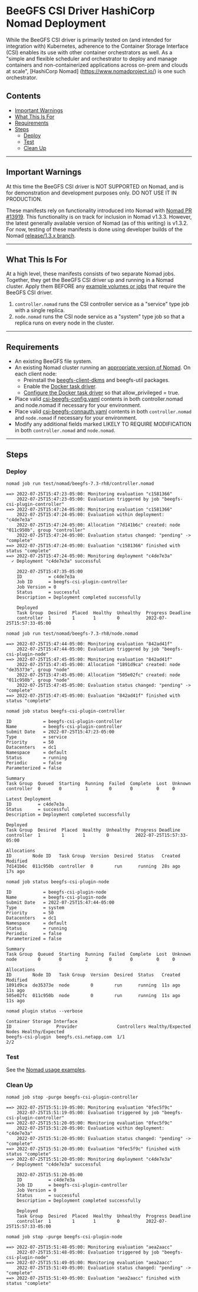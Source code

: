 # BeeGFS CSI Driver HashiCorp Nomad Deployment

While the BeeGFS CSI driver is primarily tested on (and intended for integration
with) Kubernetes, adherence to the Container Storage Interface (CSI) enables its
use with other container orchestrators as well. As a "simple and flexible
scheduler and orchestrator to deploy and manage containers and non-containerized
applications across on-prem and clouds at scale", [HashiCorp Nomad]
(https://www.nomadproject.io/) is one such orchestrator.

## Contents

* [Important Warnings](#important-warnings)
* [What This Is For](#what-this-is-for)
* [Requirements](#requirements)
* [Steps](#steps)
  * [Deploy](#deploy)
  * [Test](#test)
  * [Clean Up](#clean-up)

***

## Important Warnings

At this time the BeeGFS CSI driver is NOT SUPPORTED on Nomad, and is for
demonstration and development purposes only. DO NOT USE IT IN PRODUCTION.

These manifests rely on functionality introduced into Nomad with [Nomad PR 
#13919](https://github.com/hashicorp/nomad/pull/13919). This functionality is 
on track for inclusion in Nomad v1.3.3. However, the latest generally available 
version of Nomad (as of this writing) is v1.3.2. For now, testing of these 
manifests is done using developer builds of the Nomad [release/1.3.x 
branch](https://github.com/hashicorp/nomad/tree/release/1.3.x).

***

## What This Is For

At a high level, these manifests consists of two separate Nomad jobs. Together,
they get the BeeGFS CSI driver up and running in a Nomad cluster. Apply them
BEFORE any [example volumes or jobs](../../examples/nomad/README.md) that
require the BeeGFS CSI driver.
1. `controller.nomad` runs the CSI controller service as a "service" type job
   with a single replica.
1. `node.nomad` runs the CSI node service as a "system" type job so that a
   replica runs on every node in the cluster.

***

## Requirements

* An existing BeeGFS file system.
* An existing Nomad cluster running an [appropriate version of
  Nomad](#important-warnings). On each client node:
    * Preinstall the
      [beegfs-client-dkms](https://doc.beegfs.io/latest/advanced_topics/client_dkms.html)
      and beegfs-util packages.
    * Enable the [Docker task
      driver](#https://www.nomadproject.io/docs/drivers/docker#docker-driver).
    * [Configure the Docker task
      driver](https://www.nomadproject.io/docs/drivers/docker#docker-driver) so
      that allow_privileged = true. 
* Place valid
  [csi-beegfs-config.yaml](../../docs/deployment.md#managing-beegfs-client-configuration)
  contents in both controller.nomad and node.nomad if necessary for your
  environment.
* Place valid
  [csi-beegfs-connauth.yaml](../../docs/deployment.md#connauth-configuration)
  contents in both `controller.nomad` and `node.nomad` if necessary for your
  environment.
* Modify any additional fields marked LIKELY TO REQUIRE MODIFICATION in both
  `controller.nomad` and `node.nomad`.

***

## Steps

### Deploy

`nomad job run test/nomad/beegfs-7.3-rh8/controller.nomad`
```
==> 2022-07-25T15:47:23-05:00: Monitoring evaluation "c1581366"
    2022-07-25T15:47:23-05:00: Evaluation triggered by job "beegfs-csi-plugin-controller"
==> 2022-07-25T15:47:24-05:00: Monitoring evaluation "c1581366"
    2022-07-25T15:47:24-05:00: Evaluation within deployment: "c4de7e3a"
    2022-07-25T15:47:24-05:00: Allocation "7d141b6c" created: node "011c950b", group "controller"
    2022-07-25T15:47:24-05:00: Evaluation status changed: "pending" -> "complete"
==> 2022-07-25T15:47:24-05:00: Evaluation "c1581366" finished with status "complete"
==> 2022-07-25T15:47:24-05:00: Monitoring deployment "c4de7e3a"
  ✓ Deployment "c4de7e3a" successful
    
    2022-07-25T15:47:35-05:00
    ID          = c4de7e3a
    Job ID      = beegfs-csi-plugin-controller
    Job Version = 0
    Status      = successful
    Description = Deployment completed successfully
    
    Deployed
    Task Group  Desired  Placed  Healthy  Unhealthy  Progress Deadline
    controller  1        1       1        0          2022-07-25T15:57:33-05:00
```

`nomad job run test/nomad/beegfs-7.3-rh8/node.nomad`
```
==> 2022-07-25T15:47:44-05:00: Monitoring evaluation "842ad41f"
    2022-07-25T15:47:44-05:00: Evaluation triggered by job "beegfs-csi-plugin-node"
==> 2022-07-25T15:47:45-05:00: Monitoring evaluation "842ad41f"
    2022-07-25T15:47:45-05:00: Allocation "1891d9ca" created: node "de35373e", group "node"
    2022-07-25T15:47:45-05:00: Allocation "505e02fc" created: node "011c950b", group "node"
    2022-07-25T15:47:45-05:00: Evaluation status changed: "pending" -> "complete"
==> 2022-07-25T15:47:45-05:00: Evaluation "842ad41f" finished with status "complete"
```

`nomad job status beegfs-csi-plugin-controller`
```
ID            = beegfs-csi-plugin-controller
Name          = beegfs-csi-plugin-controller
Submit Date   = 2022-07-25T15:47:23-05:00
Type          = service
Priority      = 50
Datacenters   = dc1
Namespace     = default
Status        = running
Periodic      = false
Parameterized = false

Summary
Task Group  Queued  Starting  Running  Failed  Complete  Lost  Unknown
controller  0       0         1        0       0         0     0

Latest Deployment
ID          = c4de7e3a
Status      = successful
Description = Deployment completed successfully

Deployed
Task Group  Desired  Placed  Healthy  Unhealthy  Progress Deadline
controller  1        1       1        0          2022-07-25T15:57:33-05:00

Allocations
ID        Node ID   Task Group  Version  Desired  Status   Created  Modified
7d141b6c  011c950b  controller  0        run      running  28s ago  17s ago
```

`nomad job status beegfs-csi-plugin-node`
```
ID            = beegfs-csi-plugin-node
Name          = beegfs-csi-plugin-node
Submit Date   = 2022-07-25T15:47:44-05:00
Type          = system
Priority      = 50
Datacenters   = dc1
Namespace     = default
Status        = running
Periodic      = false
Parameterized = false

Summary
Task Group  Queued  Starting  Running  Failed  Complete  Lost  Unknown
node        0       0         2        0       0         0     0

Allocations
ID        Node ID   Task Group  Version  Desired  Status   Created  Modified
1891d9ca  de35373e  node        0        run      running  11s ago  11s ago
505e02fc  011c950b  node        0        run      running  11s ago  11s ago
```

`nomad plugin status --verbose`
```
Container Storage Interface
ID                 Provider               Controllers Healthy/Expected  Nodes Healthy/Expected
beegfs-csi-plugin  beegfs.csi.netapp.com  1/1                           2/2
```

### Test

See the [Nomad usage examples](../../examples/nomad/README.md).

### Clean Up

`nomad job stop -purge beegfs-csi-plugin-controller`
```
==> 2022-07-25T15:51:19-05:00: Monitoring evaluation "0fec5f9c"
    2022-07-25T15:51:19-05:00: Evaluation triggered by job "beegfs-csi-plugin-controller"
==> 2022-07-25T15:51:20-05:00: Monitoring evaluation "0fec5f9c"
    2022-07-25T15:51:20-05:00: Evaluation within deployment: "c4de7e3a"
    2022-07-25T15:51:20-05:00: Evaluation status changed: "pending" -> "complete"
==> 2022-07-25T15:51:20-05:00: Evaluation "0fec5f9c" finished with status "complete"
==> 2022-07-25T15:51:20-05:00: Monitoring deployment "c4de7e3a"
  ✓ Deployment "c4de7e3a" successful
    
    2022-07-25T15:51:20-05:00
    ID          = c4de7e3a
    Job ID      = beegfs-csi-plugin-controller
    Job Version = 0
    Status      = successful
    Description = Deployment completed successfully
    
    Deployed
    Task Group  Desired  Placed  Healthy  Unhealthy  Progress Deadline
    controller  1        1       1        0          2022-07-25T15:57:33-05:00
```

`nomad job stop -purge beegfs-csi-plugin-node`
```
==> 2022-07-25T15:51:48-05:00: Monitoring evaluation "aea2aacc"
    2022-07-25T15:51:48-05:00: Evaluation triggered by job "beegfs-csi-plugin-node"
==> 2022-07-25T15:51:49-05:00: Monitoring evaluation "aea2aacc"
    2022-07-25T15:51:49-05:00: Evaluation status changed: "pending" -> "complete"
==> 2022-07-25T15:51:49-05:00: Evaluation "aea2aacc" finished with status "complete"
```
